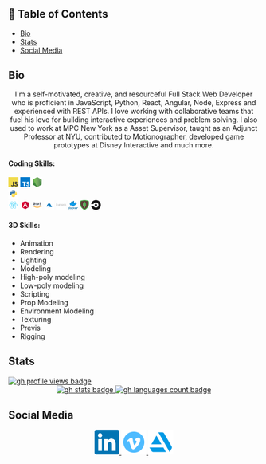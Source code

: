 <h1 align='center'></h1>

## 📝 Table of Contents
- [Bio](#bio)
- [Stats](#stats)
- [Social Media](#socialMedia)

## Bio
<p align='center'>
I'm a self-motivated, creative, and resourceful Full Stack Web Developer who is proficient in JavaScript, Python, React, Angular, Node, Express and experienced with REST APIs. I  love working with collaborative teams that fuel his love for building interactive experiences and problem solving. I also used to work at MPC New York as a Asset Supervisor, taught as an Adjunct Professor at NYU, contributed to Motionographer, developed game prototypes at Disney Interactive and much more.
</p>

<h4>Coding Skills:</h4>

<code><img height="20" src="javascript.png"></code>
<code><img height="20" src="typescript.png"></code>
<code><img height="20" src="nodejs.png"></code>   
<code><img height="20" src="python.png"></code>  
<code><img height="20" src="react.png"></code>
<code><img height="20" src="angular.png"></code>
<code><img height="20" src="aws.png"></code>
<code><img height="20" src="azure.png"></code>
<code><img height="20" src="express.png"></code>
<code><img height="20" src="docker.png"></code>
<code><img height="20" src="mongo.png"></code>
<code><img height="20" src="circleci.png"></code>

<h4>3D Skills:</h4>
<ul>
  <li>Animation</li>
  <li>Rendering</li>
  <li>Lighting</li>
  <li>Modeling</li>
  <li>High-poly modeling</li>
  <li>Low-poly modeling</li>
  <li>Scripting</li>
  <li>Prop Modeling</li>
  <li>Environment Modeling</li>
  <li>Texturing</li>
  <li>Previs</li>
  <li>Rigging</li>
</ul>

## Stats
<a href="https://github.com/andresmweber">
  <img alt="gh profile views badge" align='center' src="https://komarev.com/ghpvc/?username=andresmweber&style=flat-square&color=yellowgreen" />
</a>
<br>
<div align='center'>
  <a href="https://github.com/andresmweber">
    <img alt="gh stats badge" height="200px" src="https://github-readme-stats.vercel.app/api?username=andresmweber&count_private=true&show_icons=true&theme=dracula" />
  </a>
  <a href="https://github.com/andresmweber">
    <img alt="gh languages count badge" height="200px" src="https://github-readme-stats.vercel.app/api/top-langs/?username=andresmweber&langs_count=8&layout=compact&theme=dracula" />
  </a>
</div>

## Social Media

<div align="center">
  <a href="https://www.linkedin.com/in/andresweber/">
    <img alt="linkedin profile link" height="50px" src="linkedin.png" />
  </a>

  <a href="www.vimeo.com/andresmweber">
    <img alt="vimeo profile link" height="50px" src="vimeo.png" />
  </a>

  <a href="www.artstation.com/daemonecles">
    <img alt="artstation profile link" height="50px" src="artstation.png" />
  </a>
</div>

<!--
**AndresMWeber/AndresMWeber** is a ✨ _special_ ✨ repository because its `README.md` (this file) appears on your GitHub profile.

Here are some ideas to get you started:

- 🔭 I’m currently working on ...
- 🌱 I’m currently learning ...
- 👯 I’m looking to collaborate on ...
- 🤔 I’m looking for help with ...
- 💬 Ask me about ...
- 📫 How to reach me: ...
- 😄 Pronouns: ...
- ⚡ Fun fact: ...
-->
